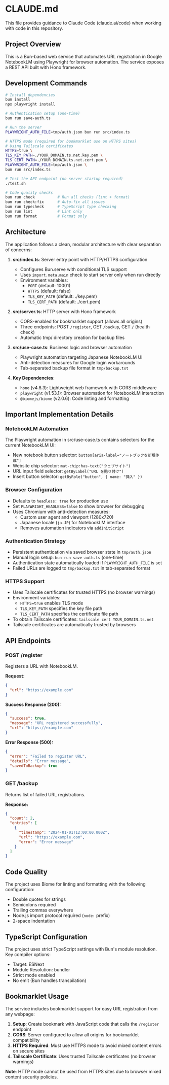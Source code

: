 # CLAUDE.md

This file provides guidance to Claude Code (claude.ai/code) when working with code in this repository.

## Project Overview

This is a Bun-based web service that automates URL registration in Google NotebookLM using Playwright for browser automation. The service exposes a REST API built with Hono framework.

## Development Commands

```bash
# Install dependencies
bun install
npx playwright install

# Authentication setup (one-time)
bun run save-auth.ts

# Run the server
PLAYWRIGHT_AUTH_FILE=tmp/auth.json bun run src/index.ts

# HTTPS mode (required for bookmarklet use on HTTPS sites)
# Using Tailscale certificates
HTTPS=true \
TLS_KEY_PATH=./YOUR_DOMAIN.ts.net.key.pem \
TLS_CERT_PATH=./YOUR_DOMAIN.ts.net.cert.pem \
PLAYWRIGHT_AUTH_FILE=tmp/auth.json \
bun run src/index.ts

# Test the API endpoint (no server startup required)
./test.sh

# Code quality checks
bun run check          # Run all checks (lint + format)
bun run check:fix      # Auto-fix all issues
bun run typecheck      # TypeScript type checking
bun run lint           # Lint only
bun run format         # Format only
```

## Architecture

The application follows a clean, modular architecture with clear separation of concerns:

1. **src/index.ts**: Server entry point with HTTP/HTTPS configuration
   - Configures Bun.serve with conditional TLS support
   - Uses `import.meta.main` check to start server only when run directly
   - Environment variables:
     - `PORT` (default: 10001)
     - `HTTPS` (default: false)
     - `TLS_KEY_PATH` (default: ./key.pem)
     - `TLS_CERT_PATH` (default: ./cert.pem)

2. **src/server.ts**: HTTP server with Hono framework
   - CORS-enabled for bookmarklet support (allows all origins)
   - Three endpoints: POST `/register`, GET `/backup`, GET `/` (health check)
   - Automatic tmp/ directory creation for backup files

3. **src/use-case.ts**: Business logic and browser automation
   - Playwright automation targeting Japanese NotebookLM UI
   - Anti-detection measures for Google login workarounds
   - Tab-separated backup file format in `tmp/backup.txt`

4. **Key Dependencies**:
   - `hono` (v4.8.3): Lightweight web framework with CORS middleware
   - `playwright` (v1.53.1): Browser automation for NotebookLM interaction
   - `@biomejs/biome` (v2.0.6): Code linting and formatting

## Important Implementation Details

### NotebookLM Automation
The Playwright automation in src/use-case.ts contains selectors for the current NotebookLM UI:
- New notebook button selector: `button[aria-label="ノートブックを新規作成"]`
- Website chip selector: `mat-chip:has-text("ウェブサイト")`
- URL input field selector: `getByLabel("URL を貼り付け")`
- Insert button selector: `getByRole("button", { name: "挿入" })`

### Browser Configuration
- Defaults to `headless: true` for production use
- Set `PLAYWRIGHT_HEADLESS=false` to show browser for debugging
- Uses Chromium with anti-detection measures:
  - Custom user agent and viewport (1280x720)
  - Japanese locale (`ja-JP`) for NotebookLM interface
  - Removes automation indicators via `addInitScript`

### Authentication Strategy
- Persistent authentication via saved browser state in `tmp/auth.json`
- Manual login setup: `bun run save-auth.ts` (one-time)
- Authentication state automatically loaded if `PLAYWRIGHT_AUTH_FILE` is set
- Failed URLs are logged to `tmp/backup.txt` in tab-separated format

### HTTPS Support
- Uses Tailscale certificates for trusted HTTPS (no browser warnings)
- Environment variables:
  - `HTTPS=true` enables TLS mode
  - `TLS_KEY_PATH` specifies the key file path
  - `TLS_CERT_PATH` specifies the certificate file path
- To obtain Tailscale certificates: `tailscale cert YOUR_DOMAIN.ts.net`
- Tailscale certificates are automatically trusted by browsers

## API Endpoints

### POST /register
Registers a URL with NotebookLM.

**Request:**
```json
{
  "url": "https://example.com"
}
```

**Success Response (200):**
```json
{
  "success": true,
  "message": "URL registered successfully",
  "url": "https://example.com"
}
```

**Error Response (500):**
```json
{
  "error": "Failed to register URL",
  "details": "Error message",
  "savedToBackup": true
}
```

### GET /backup
Returns list of failed URL registrations.

**Response:**
```json
{
  "count": 2,
  "entries": [
    {
      "timestamp": "2024-01-01T12:00:00.000Z",
      "url": "https://example.com",
      "error": "Error message"
    }
  ]
}
```

## Code Quality

The project uses Biome for linting and formatting with the following configuration:
- Double quotes for strings
- Semicolons required
- Trailing commas everywhere
- Node.js import protocol required (`node:` prefix)
- 2-space indentation

## TypeScript Configuration

The project uses strict TypeScript settings with Bun's module resolution. Key compiler options:
- Target: ESNext
- Module Resolution: bundler
- Strict mode enabled
- No emit (Bun handles transpilation)

## Bookmarklet Usage

The service includes bookmarklet support for easy URL registration from any webpage:

1. **Setup**: Create bookmark with JavaScript code that calls the `/register` endpoint
2. **CORS**: Server configured to allow all origins for bookmarklet compatibility
3. **HTTPS Required**: Must use HTTPS mode to avoid mixed content errors on secure sites
4. **Tailscale Certificate**: Uses trusted Tailscale certificates (no browser warnings)

**Note**: HTTP mode cannot be used from HTTPS sites due to browser mixed content security policies.